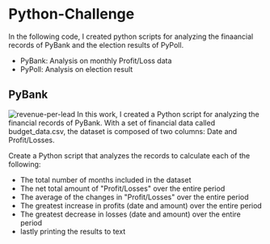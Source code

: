 # Python-Challenge
In the following code, I created python scripts for analyzing the finaancial records of PyBank and the election results of PyPoll. 

* PyBank: Analysis on monthly Profit/Loss data
* PyPoll: Analysis on election result

## PyBank
![revenue-per-lead](https://github.com/user-attachments/assets/17051060-408b-4469-81ea-96f42df0f4a9)
In this work, I created a Python script for analyzing the financial records of PyBank. With a set of financial data called budget_data.csv, the dataset is composed of two columns: Date and Profit/Losses.

Create a Python script that analyzes the records to calculate each of the following:

* The total number of months included in the dataset
* The net total amount of "Profit/Losses" over the entire period
* The average of the changes in "Profit/Losses" over the entire period
* The greatest increase in profits (date and amount) over the entire period
* The greatest decrease in losses (date and amount) over the entire period
* lastly printing the results to text 
